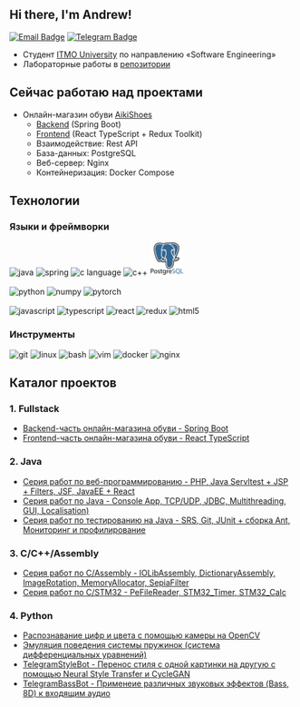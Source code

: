 ## Hi there, I'm Andrew!

[![Email Badge](https://img.shields.io/badge/-Email-c14438?style=flat-square&logo=Gmail&logoColor=white&link=mailto:andrew.barabanshchikov@yandex.ru)](mailto:andrew.barabanshchikov@yandex.ru)
[![Telegram Badge](https://img.shields.io/badge/-Telegram-0088cc?style=flat-square&labelColor=0088cc&logo=telegram&logoColor=white&link=https://t.me/averagefun)](https://t.me/averagefun)

- Студент [ITMO University](https://itmo.ru/) по направлению «Software Engineering»
- Лабораторные работы в [репозитории](https://github.com/averagefun/ITMO#readme)

## Сейчас работаю над проектами

* Онлайн-магазин обуви [AikiShoes](https://aikishoes.ru/)
  * [Backend](https://github.com/averagefun/AikiShopBackend) (Spring Boot)
  * [Frontend](https://github.com/averagefun/AikiShopFrontend) (React TypeScript + Redux Toolkit)
  * Взаимодействие: Rest API
  * База-данных: PostgreSQL
  * Веб-сервер: Nginx
  * Контейнеризация: Docker Compose

## Технологии
<h3 align="left">Языки и фреймворки</h3>
<p align="left"> 
  <img src="https://cdn.jsdelivr.net/gh/devicons/devicon/icons/java/java-original-wordmark.svg" alt="java" height="60"/>
  <img src="https://cdn.jsdelivr.net/gh/devicons/devicon/icons/spring/spring-original-wordmark.svg" alt="spring" height="60"/>
  <img src="https://cdn.jsdelivr.net/gh/devicons/devicon/icons/c/c-original.svg" alt="c language" height="60"/>
  <img src="https://cdn.jsdelivr.net/gh/devicons/devicon/icons/cplusplus/cplusplus-original.svg" alt="c++" height="60"/>
  <img src="https://raw.githubusercontent.com/devicons/devicon/master/icons/postgresql/postgresql-original-wordmark.svg" alt="postgresql" height="60"/>
  <br/><br/>

  <img src="https://cdn.jsdelivr.net/gh/devicons/devicon/icons/python/python-original-wordmark.svg" alt="python" height="60"/>
  <img src="https://cdn.jsdelivr.net/gh/devicons/devicon/icons/numpy/numpy-original-wordmark.svg" alt="numpy" height="60"/>
  <img src="https://cdn.jsdelivr.net/gh/devicons/devicon/icons/pytorch/pytorch-plain-wordmark.svg" alt="pytorch" height="60"/> 
  <br/><br/>

  <img src="https://cdn.jsdelivr.net/gh/devicons/devicon/icons/javascript/javascript-original.svg" alt="javascript" height="50"/>
  <img src="https://cdn.jsdelivr.net/gh/devicons/devicon/icons/typescript/typescript-original.svg" alt="typescript" height="50"/>
  <img src="https://cdn.jsdelivr.net/gh/devicons/devicon/icons/react/react-original-wordmark.svg" alt="react" height="50"/>
  <img src="https://cdn.jsdelivr.net/gh/devicons/devicon/icons/redux/redux-original.svg" alt="redux" height="50"/>
  <img src="https://cdn.jsdelivr.net/gh/devicons/devicon/icons/html5/html5-plain-wordmark.svg" alt="html5" height="50"/>
</p>

<h3 align="left">Инструменты</h3>
<p align="left"> 
  <img src="https://www.vectorlogo.zone/logos/git-scm/git-scm-icon.svg" alt="git" height="50"/>
  <img <img src="https://cdn.jsdelivr.net/gh/devicons/devicon/icons/linux/linux-original.svg" alt="linux" height="50"/>
  <img src="https://cdn.jsdelivr.net/gh/devicons/devicon/icons/bash/bash-plain.svg" alt="bash" height="50"/>
  <img src="https://cdn.jsdelivr.net/gh/devicons/devicon/icons/vim/vim-plain.svg" alt="vim" height="50"/>
  <img src="https://cdn.jsdelivr.net/gh/devicons/devicon/icons/docker/docker-plain-wordmark.svg" alt="docker" height="50"/>
  <img src="https://cdn.jsdelivr.net/gh/devicons/devicon/icons/nginx/nginx-original.svg" alt="nginx" height="50"/>
</p>

## Каталог проектов

### 1. Fullstack
- [Backend-часть онлайн-магазина обуви - Spring Boot](https://github.com/averagefun/AikiShopBackend)
- [Frontend-часть онлайн-магазина обуви - React TypeScript](https://github.com/averagefun/AikiShopFrontend)

### 2. Java
- [Серия работ по веб-программированию - PHP, Java Servltest + JSP + Filters, JSF, JavaEE + React](https://github.com/averagefun/se-itmo-web)
- [Серия работ по Java - Console App, TCP/UDP, JDBC, Multithreading, GUI, Localisation)](https://github.com/averagefun/se-itmo-java)
- [Серия работ по тестированию на Java - SRS, Git, JUnit + сборка Ant, Мониторинг и профилирование](https://github.com/averagefun/se-itmo-mispi)

### 3. C/C++/Assembly
- [Серия работ по C/Assembly - IOLibAssembly, DictionaryAssembly, ImageRotation, MemoryAllocator, SepiaFilter](https://github.com/averagefun/se-itmo-c)
- [Серия работ по C/STM32 - PeFileReader, STM32_Timer, STM32_Calc](https://github.com/averagefun/se-itmo-embedded-systems)

### 4. Python
- [Распознавание цифр и цвета с помощью камеры на OpenCV](https://github.com/averagefun/OpenCVDigits)
- [Эмуляция поведения системы пружинок (система дифференциальных уравнений)](https://github.com/averagefun/DIffEquationSprings)
- [TelegramStyleBot - Перенос стиля с одной картинки на другую с помощью Neural Style Transfer и CycleGAN](https://github.com/averagefun/TelegramStyleBot)
- [TelegramBassBot - Применеие различных звуковых эффектов (Bass, 8D) к входящим аудио](https://github.com/averagefun/TelegramBassBot)
